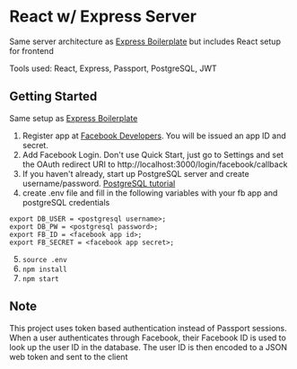 # React w/ Express Server
Same server architecture as [Express Boilerplate](https://github.com/benibear/express-passport-boilerplate) but includes React setup for frontend

Tools used: React, Express, Passport, PostgreSQL, JWT

## Getting Started
Same setup as [Express Boilerplate](https://github.com/benibear/express-passport-boilerplate)
1) Register app at [Facebook Developers](https://developers.facebook.com/). You will be issued an app ID and secret. 
2) Add Facebook Login. Don't use Quick Start, just go to Settings and set the OAuth redirect URI to http://localhost:3000/login/facebook/callback
3) If you haven't already, start up PostgreSQL server and create username/password. [PostgreSQL tutorial](https://www.codementor.io/devops/tutorial/getting-started-postgresql-server-mac-osx)
4) create .env file and fill in the following variables with your fb app and postgreSQL credentials
```
export DB_USER = <postgresql username>;
export DB_PW = <postgresql password>;
export FB_ID = <facebook app id>;
export FB_SECRET = <facebook app secret>;
```
5) `source .env`
6) `npm install`
7) `npm start`


## Note
This project uses token based authentication instead of Passport sessions. When a user authenticates through Facebook, their Facebook ID is used to look up the user ID in the database. The user ID is then encoded to a JSON web token and sent to the client
